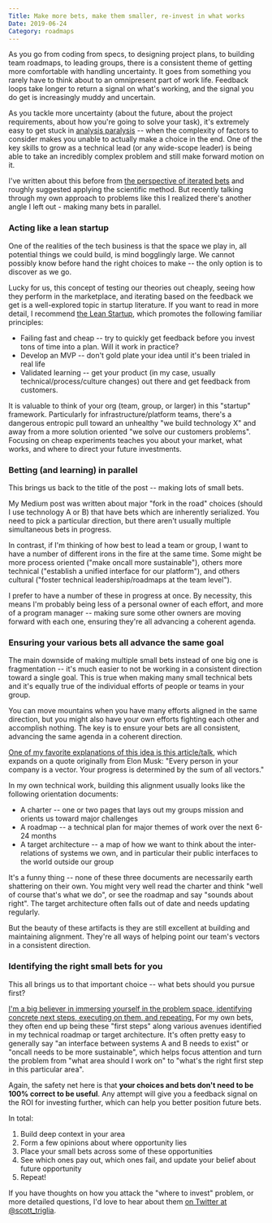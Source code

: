 ```yaml
---
Title: Make more bets, make them smaller, re-invest in what works
Date: 2019-06-24
Category: roadmaps
---
```



As you go from coding from specs, to designing project plans, to building team roadmaps, to leading groups, there is a consistent theme of getting more comfortable with handling uncertainty. It goes from something you rarely have to think about to an omnipresent part of work life. Feedback loops take longer to return a signal on what's working, and the signal you do get is increasingly muddy and uncertain.

As you tackle more uncertainty (about the future, about the project requirements, about how you're going to solve your task), it's extremely easy to get stuck in [analysis paralysis](https://en.wikipedia.org/wiki/Analysis_paralysis) -- when the complexity of factors to consider makes you unable to actually make a choice in the end. One of the key skills to grow as a technical lead (or any wide-scope leader) is being able to take an incredibly complex problem and still make forward motion on it.

I've written about this before from [the perspective of iterated bets](https://medium.com/@scott_triglia/ask-a-tech-lead-i-have-to-make-a-technical-decision-but-i-cant-know-the-right-answer-4c674f9f4a74) and roughly suggested applying the scientific method. But recently talking through my own approach to problems like this I realized there's another angle I left out - making many bets in parallel.

### Acting like a lean startup

One of the realities of the tech business is that the space we play in, all potential things we could build, is mind bogglingly large. We cannot possibly know before hand the right choices to make -- the only option is to discover as we go.

Lucky for us, this concept of testing our theories out cheaply, seeing how they perform in the marketplace, and iterating based on the feedback we get is a well-explored topic in startup literature. If you want to read in more detail, I recommend [the Lean Startup](http://theleanstartup.com), which promotes the following familiar principles:

* Failing fast and cheap -- try to quickly get feedback before you invest tons of time into a plan. Will it work in practice?
* Develop an MVP -- don't gold plate your idea until it's been trialed in real life
* Validated learning -- get your product (in my case, usually technical/process/culture changes) out there and get feedback from customers.

It is valuable to think of your org (team, group, or larger) in this "startup" framework. Particularly for infrastructure/platform teams, there's a dangerous entropic pull toward an unhealthy "we build technology X" and away from a more solution oriented "we solve our customers problems". Focusing on cheap experiments teaches you about your market, what works, and where to direct your future investments.

### Betting (and learning) in parallel

This brings us back to the title of the post -- making lots of small bets.

My Medium post was written about major "fork in the road" choices (should I use technology A or B) that have bets which are inherently serialized. You need to pick a particular direction, but there aren't usually multiple simultaneous bets in progress.

In contrast, if I'm thinking of how best to lead a team or group, I want to have a number of different irons in the fire at the same time. Some might be more process oriented ("make oncall more sustainable"), others more technical ("establish a unified interface for our platform"), and others cultural ("foster technical leadership/roadmaps at the team level").

I prefer to have a number of these in progress at once. By necessity, this means I'm probably being less of a personal owner of each effort, and more of a program manager -- making sure some other owners are moving forward with each one, ensuring they're all advancing a coherent agenda.

### Ensuring your various bets all advance the same goal

The main downside of making multiple small bets instead of one big one is fragmentation -- it's much easier to not be working in a consistent direction toward a single goal. This is true when making many small technical bets and it's equally true of the individual efforts of people or teams in your group.

You can move mountains when you have many efforts aligned in the same direction, but you might also have your own efforts fighting each other and accomplish nothing. The key is to ensure your bets are all consistent, advancing the same agenda in a coherent direction.

[One of my favorite explanations of this idea is this article/talk](https://thinkgrowth.org/what-elon-musk-taught-me-about-growing-a-business-c2c173f5bff3), which expands on a quote originally from Elon Musk: "Every person in your company is a vector. Your progress is determined by the sum of all vectors."

In my own technical work, building this alignment usually looks like the following orientation documents:

* A charter -- one or two pages that lays out my groups mission and orients us toward major challenges
* A roadmap -- a technical plan for major themes of work over the next 6-24 months
* A target architecture -- a map of how we want to think about the inter-relations of systems we own, and in particular their public interfaces to the world outside our group

It's a funny thing -- none of these three documents are necessarily earth shattering on their own. You might very well read the charter and think "well of course that's what we do", or see the roadmap and say "sounds about right". The target architecture often falls out of date and needs updating regularly.

But the beauty of these artifacts is they are still excellent at building and maintaining alignment. They're all ways of helping point our team's vectors in a consistent direction.

### Identifying the right small bets for you

This all brings us to that important choice -- what bets should you pursue first?

[I'm a big believer in immersing yourself in the problem space, identifying concrete next steps, executing on them, and repeating.](https://twitter.com/scott_triglia/status/1017453906207571968) For my own bets, they often end up being these "first steps" along various avenues identified in my technical roadmap or target architecture. It's often pretty easy to generally say "an interface between systems A and B needs to exist" or "oncall needs to be more sustainable", which helps focus attention and turn the problem from "what area should I work on" to "what's the right first step in this particular area".

Again, the safety net here is that **your choices and bets don't need to be 100% correct to be useful**. Any attempt will give you a feedback signal on the ROI for investing further, which can help you better position future bets.

In total:

1. Build deep context in your area
2. Form a few opinions about where opportunity lies
3. Place your small bets across some of these opportunities
4. See which ones pay out, which ones fail, and update your belief about future opportunity
5. Repeat!

If you have thoughts on how you attack the "where to invest" problem, or more detailed questions, I'd love to hear about them [on Twitter at @scott_triglia](https://twitter.com/scott_triglia).


